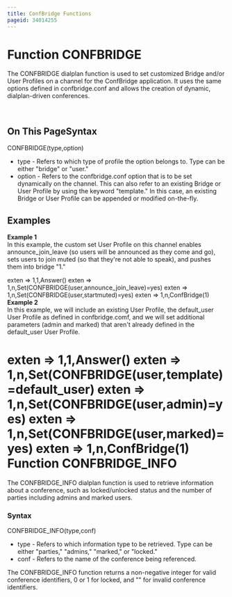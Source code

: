 ```yaml
---
title: ConfBridge Functions
pageid: 34014255
---
```


Function CONFBRIDGE
===================

The CONFBRIDGE dialplan function is used to set customized Bridge and/or User Profiles on a channel for the ConfBridge application. It uses the same options defined in confbridge.conf and allows the creation of dynamic, dialplan-driven conferences.

 

On This PageSyntax
------

CONFBRIDGE(type,option)
* type - Refers to which type of profile the option belongs to. Type can be either "bridge" or "user."
* option - Refers to the confbridge.conf option that is to be set dynamically on the channel. This can also refer to an existing Bridge or User Profile by using the keyword "template." In this case, an existing Bridge or User Profile can be appended or modified on-the-fly.

Examples
--------

**Example 1**  
 In this example, the custom set User Profile on this channel enables announce\_join\_leave (so users will be announced as they come and go), sets users to join muted (so that they're not able to speak), and pushes them into bridge "1."

exten => 1,1,Answer()
exten => 1,n,Set(CONFBRIDGE(user,announce\_join\_leave)=yes)
exten => 1,n,Set(CONFBRIDGE(user,startmuted)=yes)
exten => 1,n,ConfBridge(1)
**Example 2**  
 In this example, we will include an existing User Profile, the default\_user User Profile as defined in confbridge.comf, and we will set additional parameters (admin and marked) that aren't already defined in the default\_user User Profile.

exten => 1,1,Answer()
exten => 1,n,Set(CONFBRIDGE(user,template)=default\_user)
exten => 1,n,Set(CONFBRIDGE(user,admin)=yes)
exten => 1,n,Set(CONFBRIDGE(user,marked)=yes)
exten => 1,n,ConfBridge(1)
Function CONFBRIDGE\_INFO
=========================

The CONFBRIDGE\_INFO dialplan function is used to retrieve information about a conference, such as locked/unlocked status and the number of parties including admins and marked users.

### Syntax

CONFBRIDGE\_INFO(type,conf)
* type - Refers to which information type to be retrieved. Type can be either "parties," "admins," "marked," or "locked."
* conf - Refers to the name of the conference being referenced.

The CONFBRIDGE\_INFO function returns a non-negative integer for valid conference identifiers, 0 or 1 for locked, and "" for invalid conference identifiers.

